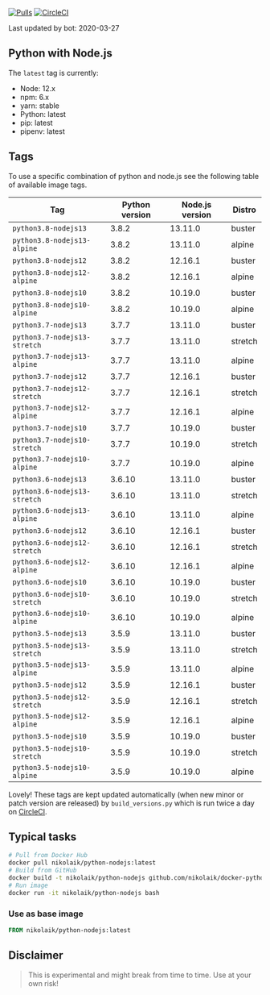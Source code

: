 [![Pulls](https://img.shields.io/docker/pulls/nikolaik/python-nodejs.svg?style=flat-square)](https://hub.docker.com/r/nikolaik/python-nodejs/)
[![CircleCI](https://img.shields.io/circleci/project/github/nikolaik/docker-python-nodejs.svg?style=flat-square)](https://circleci.com/gh/nikolaik/docker-python-nodejs)

Last updated by bot: 2020-03-27

## Python with Node.js
The `latest` tag is currently:

- Node: 12.x
- npm: 6.x
- yarn: stable
- Python: latest
- pip: latest
- pipenv: latest

## Tags
To use a specific combination of python and node.js see the following table of available image tags.

Tag | Python version | Node.js version | Distro
--- | --- | --- | ---
`python3.8-nodejs13` | 3.8.2 | 13.11.0 | buster
`python3.8-nodejs13-alpine` | 3.8.2 | 13.11.0 | alpine
`python3.8-nodejs12` | 3.8.2 | 12.16.1 | buster
`python3.8-nodejs12-alpine` | 3.8.2 | 12.16.1 | alpine
`python3.8-nodejs10` | 3.8.2 | 10.19.0 | buster
`python3.8-nodejs10-alpine` | 3.8.2 | 10.19.0 | alpine
`python3.7-nodejs13` | 3.7.7 | 13.11.0 | buster
`python3.7-nodejs13-stretch` | 3.7.7 | 13.11.0 | stretch
`python3.7-nodejs13-alpine` | 3.7.7 | 13.11.0 | alpine
`python3.7-nodejs12` | 3.7.7 | 12.16.1 | buster
`python3.7-nodejs12-stretch` | 3.7.7 | 12.16.1 | stretch
`python3.7-nodejs12-alpine` | 3.7.7 | 12.16.1 | alpine
`python3.7-nodejs10` | 3.7.7 | 10.19.0 | buster
`python3.7-nodejs10-stretch` | 3.7.7 | 10.19.0 | stretch
`python3.7-nodejs10-alpine` | 3.7.7 | 10.19.0 | alpine
`python3.6-nodejs13` | 3.6.10 | 13.11.0 | buster
`python3.6-nodejs13-stretch` | 3.6.10 | 13.11.0 | stretch
`python3.6-nodejs13-alpine` | 3.6.10 | 13.11.0 | alpine
`python3.6-nodejs12` | 3.6.10 | 12.16.1 | buster
`python3.6-nodejs12-stretch` | 3.6.10 | 12.16.1 | stretch
`python3.6-nodejs12-alpine` | 3.6.10 | 12.16.1 | alpine
`python3.6-nodejs10` | 3.6.10 | 10.19.0 | buster
`python3.6-nodejs10-stretch` | 3.6.10 | 10.19.0 | stretch
`python3.6-nodejs10-alpine` | 3.6.10 | 10.19.0 | alpine
`python3.5-nodejs13` | 3.5.9 | 13.11.0 | buster
`python3.5-nodejs13-stretch` | 3.5.9 | 13.11.0 | stretch
`python3.5-nodejs13-alpine` | 3.5.9 | 13.11.0 | alpine
`python3.5-nodejs12` | 3.5.9 | 12.16.1 | buster
`python3.5-nodejs12-stretch` | 3.5.9 | 12.16.1 | stretch
`python3.5-nodejs12-alpine` | 3.5.9 | 12.16.1 | alpine
`python3.5-nodejs10` | 3.5.9 | 10.19.0 | buster
`python3.5-nodejs10-stretch` | 3.5.9 | 10.19.0 | stretch
`python3.5-nodejs10-alpine` | 3.5.9 | 10.19.0 | alpine

Lovely! These tags are kept updated automatically (when new minor or patch version are released) by `build_versions.py` which is run twice a day on [CircleCI](https://circleci.com/gh/nikolaik/docker-python-nodejs).

## Typical tasks
```bash
# Pull from Docker Hub
docker pull nikolaik/python-nodejs:latest
# Build from GitHub
docker build -t nikolaik/python-nodejs github.com/nikolaik/docker-python-nodejs
# Run image
docker run -it nikolaik/python-nodejs bash
```

### Use as base image
```Dockerfile
FROM nikolaik/python-nodejs:latest
```

## Disclaimer
> This is experimental and might break from time to time. Use at your own risk!
